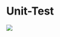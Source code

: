 Unit-Test
=========
<a href="https://codeclimate.com/github/EdTheMan/Unit-Test"><img src="https://codeclimate.com/github/EdTheMan/Unit-Test.png" /></a>
